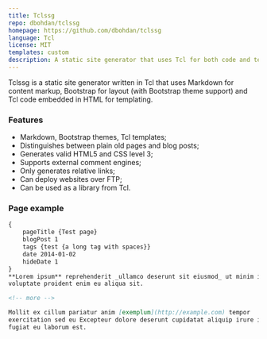 ```yaml
---
title: Tclssg
repo: dbohdan/tclssg
homepage: https://github.com/dbohdan/tclssg
language: Tcl
license: MIT
templates: custom
description: A static site generator that uses Tcl for both code and templates.
---
```


Tclssg is a static site generator written in Tcl that uses Markdown for content markup, Bootstrap for layout (with Bootstrap theme support) and Tcl code embedded in HTML for templating.

### Features

* Markdown, Bootstrap themes, Tcl templates;
* Distinguishes between plain old pages and blog posts;
* Generates valid HTML5 and CSS level 3;
* Supports external comment engines;
* Only generates relative links;
* Can deploy websites over FTP;
* Can be used as a library from Tcl.

### Page example

```markdown
{
    pageTitle {Test page}
    blogPost 1
    tags {test {a long tag with spaces}}
    date 2014-01-02
    hideDate 1
}
**Lorem ipsum** reprehenderit _ullamco deserunt sit eiusmod_ ut minim in id
voluptate proident enim eu aliqua sit.

<!-- more -->

Mollit ex cillum pariatur anim [exemplum](http://example.com) tempor
exercitation sed eu Excepteur dolore deserunt cupidatat aliquip irure in
fugiat eu laborum est.
```
